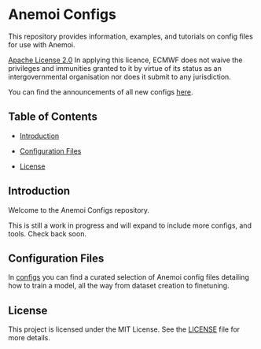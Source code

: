 # Anemoi Configs

This repository provides information, examples, and tutorials on config files for use with Anemoi.

[Apache License 2.0](LICENSE) In applying this licence, ECMWF does not waive the privileges and immunities granted to it by virtue of its status as an intergovernmental organisation nor does it submit to any jurisdiction.

You can find the announcements of all new configs [here](https://github.com/ecmwf/anemoi-configs/discussions/categories/configs).

## Table of Contents

- [Introduction](#introduction)
<!-- - [Getting Started](#getting-started) -->
- [Configuration Files](#configuration-files)
<!-- - [Tutorials](#tutorials) -->
<!-- - [Tools](#tools) -->
<!-- - [Contributing](#contributing) -->
- [License](#license)

## Introduction

Welcome to the Anemoi Configs repository.

This is still a work in progress and will expand to include more configs, and tools. Check back soon.

<!-- ## Getting Started

To get started with Anemoi and its configuration files, follow these steps:

1. Install Anemoi.
2. Clone this repository.
3. Follow the examples and tutorials provided. -->

## Configuration Files

In [configs](/configs) you can find a curated selection of Anemoi config files detailing
how to train a model, all the way from dataset creation to finetuning.

<!-- ## Tutorials

Step-by-step tutorials to guide you through creating and modifying configuration files.

![Tutorials](tutorials/)

## Tools

INCLUDE_TOOLS_HERE

## Contributing

We welcome contributions from the community. Please read our [contributing guidelines](CONTRIBUTING.md) to get started. -->

## License

This project is licensed under the MIT License. See the [LICENSE](LICENSE) file for more details.
